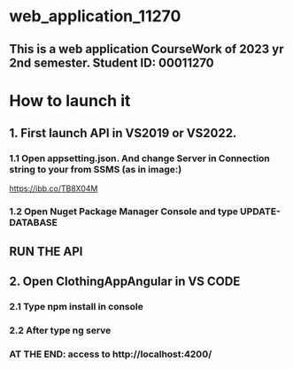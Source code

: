 # web_application_11270

## This is a web application CourseWork of 2023 yr 2nd semester. Student ID: 00011270


# How to launch it

## 1. First launch API in VS2019 or VS2022. 

### 1.1 Open appsetting.json. And  change Server in Connection string to your from SSMS (as in image:)
https://ibb.co/TB8X04M

### 1.2 Open Nuget Package Manager Console and type UPDATE-DATABASE

## RUN  THE API

## 2. Open ClothingAppAngular in VS CODE

### 2.1 Type npm install in console

### 2.2 After type ng serve

### AT THE END: access to http://localhost:4200/
